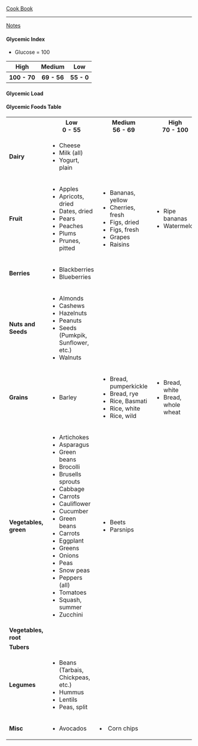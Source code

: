 [Cook Book](https://github.com/vmsmith/CookBook/blob/master/README.md)  

-----  

[Notes](https://github.com/vmsmith/CookBook/blob/master/notes.md)   

#### Glycemic Index   

* Glucose = 100  
<table>
  <tr><th>High</th><th>Medium</th><th>Low</th></tr>
   <tr><th>100 - 70</th><th>69 - 56</th><th>55 - 0</th></tr>
</table>


#### Glycemic Load

#### Glycemic Foods Table   

<table>
  <tr><th></th><th>Low<br>0 - 55</th><th>Medium<br>56 - 69</th><th>High<br>70 - 100</th></tr>
  
  <tr><td><b>Dairy</td><td><ul><li>Cheese<li>Milk (all)<li>Yogurt, plain</td><td></td><td></td></tr>
  
  <tr><td><b>Fruit</td>
    <td><ul><li>Apples<li>Apricots, dried<li>Dates, dried<li>Pears<li>Peaches<li>Plums<li>Prunes, pitted</td>
    <td><ul><li>Bananas, yellow<li>Cherries, fresh<li>Figs, dried<li>Figs, fresh<li>Grapes<li>Raisins</td>
    <td><ul><li>Ripe bananas<li>Watermelon</td>
    </tr>
  
  <tr><td><b>Berries</td>
    <td><ul><li>Blackberries<li>Blueberries</td>
    <td></td>
    <td></td></tr>
  
  <tr><td><b>Nuts and Seeds</td><td><ul><li>Almonds<li>Cashews<li>Hazelnuts<li>Peanuts<li>Seeds (Pumkpik, Sunflower, etc.)<li>Walnuts</td><td></td><td></td></tr>
  
  <tr><td><b>Grains</td><td><ul><li>Barley</td><td><ul><li>Bread, pumperkickle<li>Bread, rye<li>Rice, Basmati<li>Rice, white<li>Rice, wild</td><td><ul><li>Bread, white<li>Bread, whole wheat</td></tr>
  
  <tr><td><b>Vegetables, green</td>
    <td><ul><li>Artichokes<li>Asparagus<li>Green beans<li>Brocolli<li>Brusells sprouts<li>Cabbage<li>Carrots<li>Cauliflower<li>Cucumber<li>Green beans<li>Carrots<li>Eggplant<li>Greens<li>Onions<li>Peas<li>Snow peas<li>Peppers (all)<li>Tomatoes<li>Squash, summer<li>Zucchini</td>
    <td><ul><li>Beets<li>Parsnips</td>
    <td></td>
    <td></td></tr>
  
  <tr><td><b>Vegetables, root</td><td></td><td></td><td></td></tr>
  
  <tr><td><b>Tubers</td><td></td><td></td><td></td></tr>  
  
  <tr><td><b>Legumes</td><td><ul><li>Beans (Tarbais, Chickpeas, etc.)<li>Hummus<li>Lentils<li>Peas, split</td><td></td><td></td></tr>
  
  <tr><td><b>Misc</td><td><ul><li>Avocados</td><td><li>Corn chips</td><td></td></tr>
</table>
